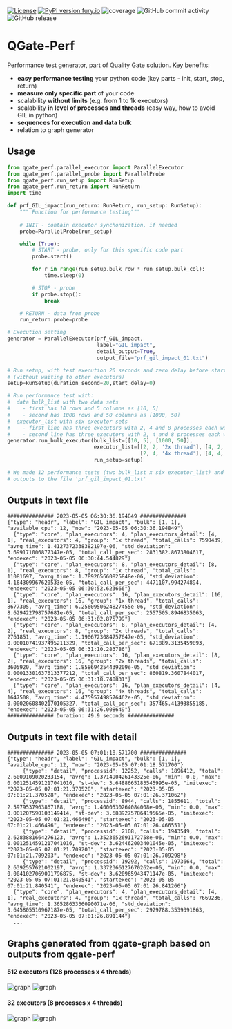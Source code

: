 [![License](https://img.shields.io/badge/License-Apache%202.0-blue.svg)](https://opensource.org/licenses/Apache-2.0)
[![PyPI version fury.io](https://badge.fury.io/py/qgate-perf.svg)](https://pypi.python.org/pypi/qgate-perf/)
![coverage](https://github.com/george0st/qgate-perf/blob/main/coverage.svg)
![GitHub commit activity](https://img.shields.io/github/commit-activity/w/george0st/qgate-perf)
![GitHub release](https://img.shields.io/github/v/release/george0st/qgate-perf)

# QGate-Perf

Performance test generator, part of Quality Gate solution. Key benefits:
 - **easy performance testing** your python code (key parts - init, start, stop, return)
 - **measure only specific part** of your code 
 - scalability **without limits** (e.g. from 1 to 1k executors)
 - scalability **in level of processes and threads** (easy way, how to avoid GIL in python)
 - **sequences for execution and data bulk**
 - relation to graph generator

## Usage

```python
from qgate_perf.parallel_executor import ParallelExecutor
from qgate_perf.parallel_probe import ParallelProbe
from qgate_perf.run_setup import RunSetup
from qgate_perf.run_return import RunReturn
import time

def prf_GIL_impact(run_return: RunReturn, run_setup: RunSetup):
    """ Function for performance testing"""
    
    # INIT - contain executor synchonization, if needed
    probe=ParallelProbe(run_setup)

    while (True):
        # START - probe, only for this specific code part
        probe.start()

        for r in range(run_setup.bulk_row * run_setup.bulk_col):
            time.sleep(0)

        # STOP - probe
        if probe.stop():
            break

    # RETURN - data from probe
    run_return.probe=probe

# Execution setting
generator = ParallelExecutor(prf_GIL_impact,
                             label="GIL_impact",
                             detail_output=True,
                             output_file="prf_gil_impact_01.txt")

# Run setup, with test execution 20 seconds and zero delay before start 
# (without waiting to other executors)
setup=RunSetup(duration_second=20,start_delay=0)

# Run performance test with: 
#  data bulk_list with two data sets 
#    - first has 10 rows and 5 columns as [10, 5]
#    - second has 1000 rows and 50 columns as [1000, 50]
#  executor_list with six executor sets
#    - first line has three executors with 2, 4 and 8 processes each with 2 threads 
#    - second line has three executors with 2, 4 and 8 processes each with 4 threads
generator.run_bulk_executor(bulk_list=[[10, 5], [1000, 50]],
                            executor_list=[[2, 2, '2x thread'], [4, 2, '2x thread'],[8, 2,'2x thread'],
                                           [2, 4, '4x thread'], [4, 4, '4x thread'],[8, 4,'4x thread']],
                            run_setup=setup)

# We made 12 performance tests (two bulk_list x six executor_list) and write 
# outputs to the file 'prf_gil_impact_01.txt'
```

## Outputs in text file 
```
############### 2023-05-05 06:30:36.194849 ###############
{"type": "headr", "label": "GIL_impact", "bulk": [1, 1], "available_cpu": 12, "now": "2023-05-05 06:30:36.194849"}
  {"type": "core", "plan_executors": 4, "plan_executors_detail": [4, 1], "real_executors": 4, "group": "1x thread", "total_calls": 7590439, "avrg_time": 1.4127372338382197e-06, "std_deviation": 3.699171006877347e-05, "total_call_per_sec": 2831382.8673804617, "endexec": "2023-05-05 06:30:44.544829"}
  {"type": "core", "plan_executors": 8, "plan_executors_detail": [8, 1], "real_executors": 8, "group": "1x thread", "total_calls": 11081697, "avrg_time": 1.789265660825848e-06, "std_deviation": 4.164309967620533e-05, "total_call_per_sec": 4471107.994274894, "endexec": "2023-05-05 06:30:52.623666"}
  {"type": "core", "plan_executors": 16, "plan_executors_detail": [16, 1], "real_executors": 16, "group": "1x thread", "total_calls": 8677305, "avrg_time": 6.2560950624827455e-06, "std_deviation": 8.629422798757681e-05, "total_call_per_sec": 2557505.8946835063, "endexec": "2023-05-05 06:31:02.875799"}
  {"type": "core", "plan_executors": 8, "plan_executors_detail": [4, 2], "real_executors": 8, "group": "2x threads", "total_calls": 2761851, "avrg_time": 1.1906723084757647e-05, "std_deviation": 0.00010741937495211329, "total_call_per_sec": 671889.3135459893, "endexec": "2023-05-05 06:31:10.283786"}
  {"type": "core", "plan_executors": 16, "plan_executors_detail": [8, 2], "real_executors": 16, "group": "2x threads", "total_calls": 3605920, "avrg_time": 1.858694254439209e-05, "std_deviation": 0.00013301637613377212, "total_call_per_sec": 860819.3607844017, "endexec": "2023-05-05 06:31:18.740831"}
  {"type": "core", "plan_executors": 16, "plan_executors_detail": [4, 4], "real_executors": 16, "group": "4x threads", "total_calls": 1647508, "avrg_time": 4.475957498576462e-05, "std_deviation": 0.00020608402170105327, "total_call_per_sec": 357465.41393855185, "endexec": "2023-05-05 06:31:26.008649"}
############### Duration: 49.9 seconds ###############
```

## Outputs in text file with detail
```
############### 2023-05-05 07:01:18.571700 ###############
{"type": "headr", "label": "GIL_impact", "bulk": [1, 1], "available_cpu": 12, "now": "2023-05-05 07:01:18.571700"}
     {"type": "detail", "processid": 12252, "calls": 1896412, "total": 2.6009109020233154, "avrg": 1.371490426143325e-06, "min": 0.0, "max": 0.0012514591217041016, "st-dev": 3.6488665183545995e-05, "initexec": "2023-05-05 07:01:21.370528", "startexec": "2023-05-05 07:01:21.370528", "endexec": "2023-05-05 07:01:26.371062"}
     {"type": "detail", "processid": 8944, "calls": 1855611, "total": 2.5979537963867188, "avrg": 1.4000530264084008e-06, "min": 0.0, "max": 0.001207590103149414, "st-dev": 3.6889275786419565e-05, "initexec": "2023-05-05 07:01:21.466496", "startexec": "2023-05-05 07:01:21.466496", "endexec": "2023-05-05 07:01:26.466551"}
     {"type": "detail", "processid": 2108, "calls": 1943549, "total": 2.6283881664276123, "avrg": 1.3523652691172758e-06, "min": 0.0, "max": 0.0012514591217041016, "st-dev": 3.624462003401045e-05, "initexec": "2023-05-05 07:01:21.709203", "startexec": "2023-05-05 07:01:21.709203", "endexec": "2023-05-05 07:01:26.709298"}
     {"type": "detail", "processid": 19292, "calls": 1973664, "total": 2.6392557621002197, "avrg": 1.3372366127670262e-06, "min": 0.0, "max": 0.0041027069091796875, "st-dev": 3.620965943471147e-05, "initexec": "2023-05-05 07:01:21.840541", "startexec": "2023-05-05 07:01:21.840541", "endexec": "2023-05-05 07:01:26.841266"}
  {"type": "core", "plan_executors": 4, "plan_executors_detail": [4, 1], "real_executors": 4, "group": "1x thread", "total_calls": 7669236, "avrg_time": 1.3652863336090071e-06, "std_deviation": 3.645805510967187e-05, "total_call_per_sec": 2929788.3539391863, "endexec": "2023-05-05 07:01:26.891144"}
  ...
```

## Graphs generated from qgate-graph based on outputs from qgate-perf
#### 512 executors (128 processes x 4 threads)
![graph](https://fivekg.onrender.com/images/qgate/PRF-Calc-2023-05-06_18-22-19-bulk-1x10.png)
![graph](https://fivekg.onrender.com/images/qgate/EXE-Calc-2023-05-06_18-22-19-bulk-1x10-plan-128x4.png)

#### 32 executors (8 processes x 4 threads)
![graph](https://fivekg.onrender.com/images/qgate/PRF-NoSQL_igz_nonprod-2023-04-23_14-41-18-bulk-100x50.png)
![graph](https://fivekg.onrender.com/images/qgate/EXE-NoSQL-2023-05-04_19-33-30-bulk-1x50-plan-8x2.png)

